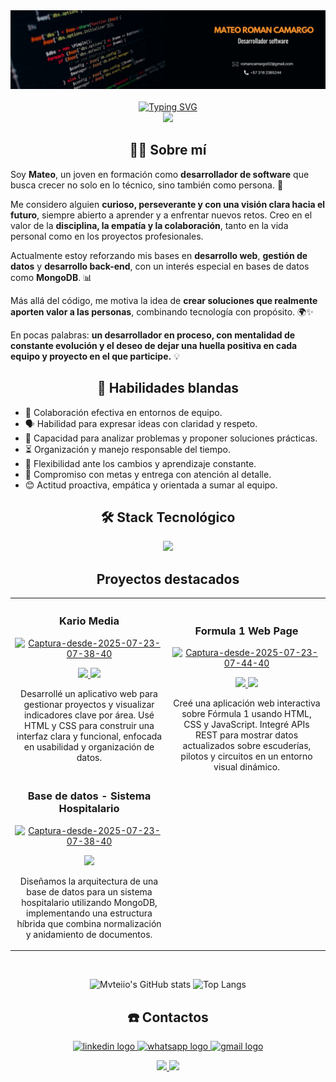 <div align="center">
  <img src="./images/Banner_RomanMateo.png"></img>
</div>
<br>
<div align="center">
  <a href="https://git.io/typing-svg"><img src="https://readme-typing-svg.demolab.com?font=Press+Start+2P&duration=4000&pause=1000&color=EEEEEE&background=6854C010&width=610&lines=Hola!+Bienvenidos+a+mi+perfil+%F0%9F%91%A8%E2%80%8D%F0%9F%92%BB" alt="Typing SVG" /></a>
</div>

<div align="center">
  <img src="https://visitor-badge.laobi.icu/badge?page_id=Mvteiio.Mvteiio&"  />
</div>

###

<h2 align="center">👨‍💻 Sobre mí  </h2>

Soy **Mateo**, un joven en formación como **desarrollador de software** que busca crecer no solo en lo técnico, sino también como persona. 🚀  

Me considero alguien **curioso, perseverante y con una visión clara hacia el futuro**, siempre abierto a aprender y a enfrentar nuevos retos. Creo en el valor de la **disciplina, la empatía y la colaboración**, tanto en la vida personal como en los proyectos profesionales.  

Actualmente estoy reforzando mis bases en **desarrollo web**, **gestión de datos** y **desarrollo back-end**, con un interés especial en bases de datos como **MongoDB**. 📊  

Más allá del código, me motiva la idea de **crear soluciones que realmente aporten valor a las personas**, combinando tecnología con propósito. 🌍✨  

En pocas palabras: **un desarrollador en proceso, con mentalidad de constante evolución y el deseo de dejar una huella positiva en cada equipo y proyecto en el que participe.** 💡

<h2 align="center">💬 Habilidades blandas  </h2>

- 🤝 Colaboración efectiva en entornos de equipo. 
- 🗣️ Habilidad para expresar ideas con claridad y respeto.
- 🧠 Capacidad para analizar problemas y proponer soluciones prácticas.
- ⏳ Organización y manejo responsable del tiempo. 
- 🔄 Flexibilidad ante los cambios y aprendizaje constante.
- 🎯 Compromiso con metas y entrega con atención al detalle.
- 😊 Actitud proactiva, empática y orientada a sumar al equipo.

<h2 align="center">🛠️ Stack Tecnológico</h2>
<p align="center">
  <a href="https://skillicons.dev">
    <img src="https://skillicons.dev/icons?i=js,mongodb,mysql,html,css,python,git,figma,nodejs,express,bootstrap,linux" />
  </a>
</p>

<h2 align="center">Proyectos destacados</h2>
<table>
<tr>
<td width="50%">
<h3 align="center">Kario Media</h3>
<div align="center">
<a href="https://mvteiio.github.io/KarioMedia/paginaPrincipal.html" target="_blank"><a href="https://ibb.co/hFcCx2Mn"><img src="https://i.ibb.co/HTCXLG2M/Captura-desde-2025-07-23-07-38-40.png" alt="Captura-desde-2025-07-23-07-38-40" border="0"></a></a> 
<p>
<a href="https://github.com/Mvteiio/KarioMedia" target="_blank">
<img src="https://img.shields.io/badge/C%C3%93DIGO-FFFFFF?style=for-the-badge&logo=github&logoColor=black">
</a>
<a href="https://mvteiio.github.io/KarioMedia/paginaPrincipal.html" target="_blank">
<img src="https://img.shields.io/badge/Ver Página-green?style=for-the-badge&color=000000">
</a>
</p>
<p>Desarrollé un aplicativo web para gestionar proyectos y visualizar indicadores clave por área. Usé HTML y CSS para construir una interfaz clara y funcional, enfocada en usabilidad y organización de datos.
</p>
</div>

                                                                                    
</td>

<td width="50%">
               <br>
<h3 align="center">Formula 1 Web Page</h3>
<div align="center">                                       
<a href="https://juan-771.github.io/Proyecto_Javascript_S1_AbrilJuan_RomanMateo/html/userPages/principalPage.html" target="_blank"><a href="https://ibb.co/N6MrWrsQ"><img src="https://i.ibb.co/3ynvSv7G/Captura-desde-2025-07-23-07-44-40.png" alt="Captura-desde-2025-07-23-07-44-40" border="0"></a></a>
<br>
<p>
<a href="https://github.com/Juan-771/Proyecto_Javascript_S1_AbrilJuan_RomanMateo" target="_blank">
<img src="https://img.shields.io/badge/C%C3%93DIGO-FFFFFF?style=for-the-badge&logo=github&logoColor=black">


</a>
<a href="https://juan-771.github.io/Proyecto_Javascript_S1_AbrilJuan_RomanMateo/html/userPages/principalPage.html" target="_blank">
<img src="https://img.shields.io/badge/Ver Página-green?style=for-the-badge&color=000000">
</a>
</p>
</p>Creé una aplicación web interactiva sobre Fórmula 1 usando HTML, CSS y JavaScript. Integré APIs REST para mostrar datos actualizados sobre escuderías, pilotos y circuitos en un entorno visual dinámico.
</div>         

<tr>
<td width="50%">
<h3 align="center">Base de datos - Sistema Hospitalario</h3>
<div align="center">
<a href="https://mvteiio.github.io/KarioMedia/paginaPrincipal.html" target="_blank"><a href="https://ibb.co/BK53W8mz"><img src="https://ibb.co/BK53W8mz" alt="Captura-desde-2025-07-23-07-38-40" border="0"></a></a> 
<p>
<a href="https://github.com/Mvteiio/Proyecto_mongoDB_RomanMateo_AparicioSayara" target="_blank">
<img src="https://img.shields.io/badge/C%C3%93DIGO-FFFFFF?style=for-the-badge&logo=github&logoColor=black">
</a>
</p>
<p>Diseñamos la arquitectura de una base de datos para un sistema hospitalario utilizando MongoDB, implementando una estructura híbrida que combina normalización y anidamiento de documentos.
</p>
</div>

</table>                                                                                 
</div>
<br>

<div align="center">

  ![Mvteiio's GitHub stats](https://github-readme-stats.vercel.app/api?username=mvteiio&show_icons=true&theme=transparent) ![Top Langs](https://github-readme-stats.vercel.app/api/top-langs/?username=mvteiio&layout=compact&theme=transparent)

</div>


<h2 align="center">☎️ Contactos</h2>

<p align="center">
  <a href="https://www.linkedin.com/in/mateo-roman-dev/" target="_blank">
  <img src="https://raw.githubusercontent.com/maurodesouza/profile-readme-generator/master/src/assets/icons/social/linkedin/default.svg" width="52" height="40" alt="linkedin logo"  />
  </a>
  <a href="https://wa.link/lr3mpf" target="_blank">
  <img src="https://raw.githubusercontent.com/maurodesouza/profile-readme-generator/master/src/assets/icons/social/whatsapp/default.svg" width="52" height="40" alt="whatsapp logo"  />
  </a>
  <a href="mailto:romancamargo02@gmail.com"  target="_blank">
  <img src="https://raw.githubusercontent.com/maurodesouza/profile-readme-generator/master/src/assets/icons/social/gmail/default.svg" width="52" height="40" alt="gmail logo"  />
  </a>
</p>

<p align="center">
<a href="https://mvteiio.github.io/Portafolio_RomanMateo/" target="_blank">
<img src="https://img.shields.io/badge/Ver Portafolio-FFFFFF?style=for-the-badge&logoColor=black">
</a>
<a href="https://github.com/mvteiio/mvteiio/raw/main/CV/CV_RomanMateo.pdf" target="_blank">
<img src="https://img.shields.io/badge/Descargar CV-green?style=for-the-badge&color=000000">
</a>
</p>

